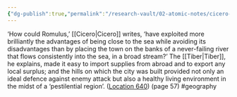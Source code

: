 ```yaml
---
{"dg-publish":true,"permalink":"/research-vault/02-atomic-notes/cicero-remarks-on-the-prime-location-of-rome-exploiting-advantage-of-the-sea-while-avoiding-disadvantage/"}
---
```


‘How could Romulus,’ [[Cicero\|Cicero]] writes, ‘have exploited more brilliantly the advantages of being close to the sea while avoiding its disadvantages than by placing the town on the banks of a never-failing river that flows consistently into the sea, in a broad stream?’ The [[Tiber\|Tiber]], he explains, made it easy to import supplies from abroad and to export any local surplus; and the hills on which the city was built provided not only an ideal defence against enemy attack but also a healthy living environment in the midst of a ‘pestilential region’. ([Location 640](https://readwise.io/to_kindle?action=open&asin=B0108U7IHO&location=640)) (page 57) #geography